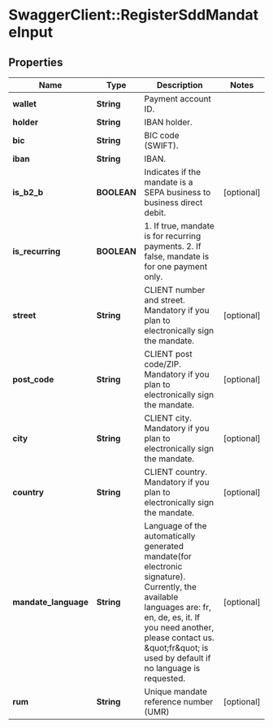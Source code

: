# SwaggerClient::RegisterSddMandateInput

## Properties
Name | Type | Description | Notes
------------ | ------------- | ------------- | -------------
**wallet** | **String** | Payment account ID. | 
**holder** | **String** | IBAN holder. | 
**bic** | **String** | BIC code (SWIFT). | 
**iban** | **String** | IBAN. | 
**is_b2_b** | **BOOLEAN** | Indicates if the mandate is a SEPA business to business direct debit. | [optional] 
**is_recurring** | **BOOLEAN** | 1. If true, mandate is for recurring payments.  2. If false, mandate is for one payment only. | 
**street** | **String** | CLIENT number and street.  Mandatory if you plan to electronically sign the mandate. | [optional] 
**post_code** | **String** | CLIENT post code/ZIP.  Mandatory if you plan to electronically sign the mandate. | [optional] 
**city** | **String** | CLIENT city.  Mandatory if you plan to electronically sign the mandate. | [optional] 
**country** | **String** | CLIENT country.  Mandatory if you plan to electronically sign the mandate. | [optional] 
**mandate_language** | **String** | Language of the automatically generated mandate(for electronic signature).  Currently, the available languages are: fr, en, de, es, it.  If you need another, please contact us.   \&quot;fr\&quot; is used by default if no language is requested. | [optional] 
**rum** | **String** | Unique mandate reference number (UMR) | [optional] 


